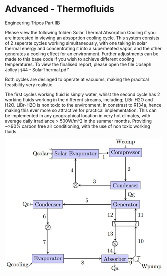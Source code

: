 # Advanced - Thermofluids

Engineering Tripos Part IIB 

Please view the following folder: Solar Thermal Absorption Cooling if you are interested in viewing an absoprtion cooling cycle. This system consists of 2 seperate cycles working simultaneously, with one taking in solar thermal energy and concentrating it into a superheated vapor, and the other generates a cooling effect for an environment. Further adjustments can be made to this base code if you wish to achieve different cooling temperatures. To view the finalised report, please open the file 'Joseph Jolley jrj44 - SolarThermal.pdf'

Both cycles are desinged to operate at vacuums, making the pracitcal feasibility very realistic.

The first cycles working fluid is simply water, whilst the second cycle has 2 working fluids working in the different streams, including; LiBr-H2O and H2O. LiBr-H2O is non toxic to the environment, in constrast to R134a, hence making this ever more so attractive for practical implementation. This can be implemented in any geographical location in very hot climates, with average daily irradiance > 500W/m^2 in the summer months. Providing ~>90% carbon free air conditioning, with the use of non toxic working fluids. 

![Lithium Bromide - Water Absorption Cooling Cycle](LiBrH2O-Vapor%20Compression.JPG)



```python

```

